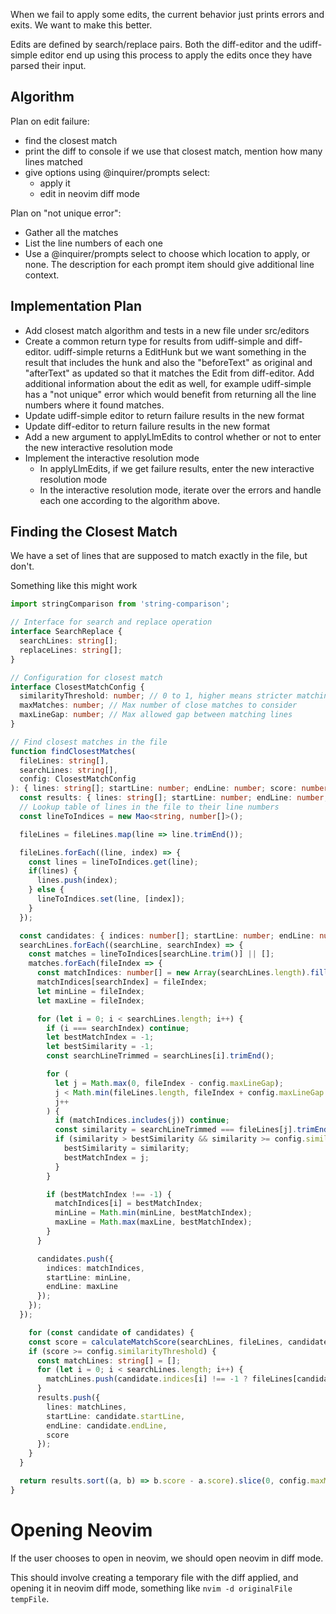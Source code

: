 When we fail to apply some edits, the current behavior just prints errors and exits. We want to make this better.

Edits are defined by search/replace pairs. Both the diff-editor and the udiff-simple editor end up using this process
to apply the edits once they have parsed their input.

## Algorithm

Plan on edit failure:
- find the closest match
- print the diff to console if we use that closest match, mention how many lines matched
- give options using @inquirer/prompts select:
  - apply it
  - edit in neovim diff mode

Plan on "not unique error":
- Gather all the matches
- List the line numbers of each one
- Use a @inquirer/prompts select to choose which location to apply, or none. The description for each prompt item should
give additional line context.

## Implementation Plan

- Add closest match algorithm and tests in a new file under src/editors
- Create a common return type for results from udiff-simple and diff-editor. udiff-simple returns a EditHunk but we want
something in the result that includes the hunk and also the "beforeText" as original and "afterText" as updated so that it matches the Edit
from diff-editor. Add additional information about the edit as well, for example udiff-simple has a "not unique" error
which would benefit from returning all the line numbers where it found matches.
- Update udiff-simple editor to return failure results in the new format
- Update diff-editor to return failure results in the new format
- Add a new argument to applyLlmEdits to control whether or not to enter the new interactive resolution mode
- Implement the interactive resolution mode
  - In applyLlmEdits, if we get failure results, enter the new interactive resolution mode
  - In the interactive resolution mode, iterate over the errors and handle each one according to the algorithm above.

## Finding the Closest Match

We have a set of lines that are supposed to match exactly in the file, but don't.

Something like this might work

```typescript
import stringComparison from 'string-comparison';

// Interface for search and replace operation
interface SearchReplace {
  searchLines: string[];
  replaceLines: string[];
}

// Configuration for closest match
interface ClosestMatchConfig {
  similarityThreshold: number; // 0 to 1, higher means stricter matching
  maxMatches: number; // Max number of close matches to consider
  maxLineGap: number; // Max allowed gap between matching lines
}

// Find closest matches in the file
function findClosestMatches(
  fileLines: string[],
  searchLines: string[],
  config: ClosestMatchConfig
): { lines: string[]; startLine: number; endLine: number; score: number }[] {
  const results: { lines: string[]; startLine: number; endLine: number; score: number }[] = [];
  // Lookup table of lines in the file to their line numbers
  const lineToIndices = new Mao<string, number[]>();

  fileLines = fileLines.map(line => line.trimEnd());

  fileLines.forEach((line, index) => {
    const lines = lineToIndices.get(line);
    if(lines) {
      lines.push(index);
    } else {
      lineToIndices.set(line, [index]);
    }
  });

  const candidates: { indices: number[]; startLine: number; endLine: number }[] = [];
  searchLines.forEach((searchLine, searchIndex) => {
    const matches = lineToIndices[searchLine.trim()] || [];
    matches.forEach(fileIndex => {
      const matchIndices: number[] = new Array(searchLines.length).fill(-1);
      matchIndices[searchIndex] = fileIndex;
      let minLine = fileIndex;
      let maxLine = fileIndex;

      for (let i = 0; i < searchLines.length; i++) {
        if (i === searchIndex) continue;
        let bestMatchIndex = -1;
        let bestSimilarity = -1;
        const searchLineTrimmed = searchLines[i].trimEnd();

        for (
          let j = Math.max(0, fileIndex - config.maxLineGap);
          j < Math.min(fileLines.length, fileIndex + config.maxLineGap + 1);
          j++
        ) {
          if (matchIndices.includes(j)) continue;
          const similarity = searchLineTrimmed === fileLines[j].trimEnd() ? 1 : stringComparison.diceCoefficient.similarity(searchLines[i], fileLines[j]);
          if (similarity > bestSimilarity && similarity >= config.similarityThreshold / 2) {
            bestSimilarity = similarity;
            bestMatchIndex = j;
          }
        }

        if (bestMatchIndex !== -1) {
          matchIndices[i] = bestMatchIndex;
          minLine = Math.min(minLine, bestMatchIndex);
          maxLine = Math.max(maxLine, bestMatchIndex);
        }
      }

      candidates.push({
        indices: matchIndices,
        startLine: minLine,
        endLine: maxLine
      });
    });
  });

    for (const candidate of candidates) {
    const score = calculateMatchScore(searchLines, fileLines, candidate.indices);
    if (score >= config.similarityThreshold) {
      const matchLines: string[] = [];
      for (let i = 0; i < searchLines.length; i++) {
        matchLines.push(candidate.indices[i] !== -1 ? fileLines[candidate.indices[i]] : '');
      }
      results.push({
        lines: matchLines,
        startLine: candidate.startLine,
        endLine: candidate.endLine,
        score
      });
    }
  }

  return results.sort((a, b) => b.score - a.score).slice(0, config.maxMatches);
}
```

# Opening Neovim

If the user chooses to open in neovim, we should open neovim in diff mode.

This should involve creating a temporary file with the diff applied, and opening it in neovim diff mode,
something like `nvim -d originalFile tempFile`.
